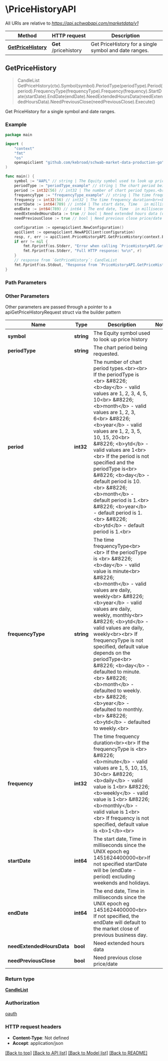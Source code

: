 # \PriceHistoryAPI

All URIs are relative to *https://api.schwabapi.com/marketdata/v1*

Method | HTTP request | Description
------------- | ------------- | -------------
[**GetPriceHistory**](PriceHistoryAPI.md#GetPriceHistory) | **Get** /pricehistory | Get PriceHistory for a single symbol and date ranges.



## GetPriceHistory

> CandleList GetPriceHistory(ctx).Symbol(symbol).PeriodType(periodType).Period(period).FrequencyType(frequencyType).Frequency(frequency).StartDate(startDate).EndDate(endDate).NeedExtendedHoursData(needExtendedHoursData).NeedPreviousClose(needPreviousClose).Execute()

Get PriceHistory for a single symbol and date ranges.



### Example

```go
package main

import (
	"context"
	"fmt"
	"os"
	openapiclient "github.com/kebroad/schwab-market-data-production-go"
)

func main() {
	symbol := "AAPL" // string | The Equity symbol used to look up price history
	periodType := "periodType_example" // string | The chart period being requested. (optional)
	period := int32(56) // int32 | The number of chart period types.<br><br> If the periodType is <br> &#8226; <b>day</b> - valid values are 1, 2, 3, 4, 5, 10<br> &#8226; <b>month</b> - valid values are 1, 2, 3, 6<br> &#8226; <b>year</b> - valid values are 1, 2, 3, 5, 10, 15, 20<br> &#8226; <b>ytd</b> - valid values are 1<br><br> If   the period is not specified and the periodType is<br> &#8226; <b>day</b> - default period is 10.<br> &#8226; <b>month</b> - default period is 1.<br> &#8226; <b>year</b> - default period is 1.<br> &#8226; <b>ytd</b> - default period is 1.<br> (optional)
	frequencyType := "frequencyType_example" // string | The time frequencyType<br><br> If the periodType is <br> &#8226; <b>day</b> - valid value is minute<br> &#8226; <b>month</b> - valid values are daily, weekly<br> &#8226; <b>year</b> - valid values are daily, weekly, monthly<br> &#8226; <b>ytd</b> - valid values are daily, weekly<br><br> If frequencyType  is not specified, default value depends on the periodType<br> &#8226; <b>day</b> - defaulted to minute.<br> &#8226; <b>month</b> - defaulted to weekly.<br> &#8226; <b>year</b> - defaulted to monthly.<br> &#8226; <b>ytd</b> - defaulted to weekly.<br> (optional)
	frequency := int32(56) // int32 | The time frequency duration<br><br> If the frequencyType is <br> &#8226; <b>minute</b> - valid values are 1, 5, 10, 15, 30<br> &#8226; <b>daily</b> - valid value is 1<br> &#8226; <b>weekly</b> - valid value is 1<br> &#8226; <b>monthly</b> - valid value is 1<br><br> If frequency  is not specified, default value is <b>1</b><br> (optional)
	startDate := int64(789) // int64 | The start date, Time   in milliseconds since the UNIX epoch eg 1451624400000<br>If not   specified startDate will be (endDate - period) excluding weekends and holidays. (optional)
	endDate := int64(789) // int64 | The end date, Time   in milliseconds since the UNIX epoch eg 1451624400000<br> If not   specified, the endDate will default to the market close of previous business day. (optional)
	needExtendedHoursData := true // bool | Need extended hours data (optional)
	needPreviousClose := true // bool | Need previous close price/date (optional)

	configuration := openapiclient.NewConfiguration()
	apiClient := openapiclient.NewAPIClient(configuration)
	resp, r, err := apiClient.PriceHistoryAPI.GetPriceHistory(context.Background()).Symbol(symbol).PeriodType(periodType).Period(period).FrequencyType(frequencyType).Frequency(frequency).StartDate(startDate).EndDate(endDate).NeedExtendedHoursData(needExtendedHoursData).NeedPreviousClose(needPreviousClose).Execute()
	if err != nil {
		fmt.Fprintf(os.Stderr, "Error when calling `PriceHistoryAPI.GetPriceHistory``: %v\n", err)
		fmt.Fprintf(os.Stderr, "Full HTTP response: %v\n", r)
	}
	// response from `GetPriceHistory`: CandleList
	fmt.Fprintf(os.Stdout, "Response from `PriceHistoryAPI.GetPriceHistory`: %v\n", resp)
}
```

### Path Parameters



### Other Parameters

Other parameters are passed through a pointer to a apiGetPriceHistoryRequest struct via the builder pattern


Name | Type | Description  | Notes
------------- | ------------- | ------------- | -------------
 **symbol** | **string** | The Equity symbol used to look up price history | 
 **periodType** | **string** | The chart period being requested. | 
 **period** | **int32** | The number of chart period types.&lt;br&gt;&lt;br&gt; If the periodType is &lt;br&gt; &amp;#8226; &lt;b&gt;day&lt;/b&gt; - valid values are 1, 2, 3, 4, 5, 10&lt;br&gt; &amp;#8226; &lt;b&gt;month&lt;/b&gt; - valid values are 1, 2, 3, 6&lt;br&gt; &amp;#8226; &lt;b&gt;year&lt;/b&gt; - valid values are 1, 2, 3, 5, 10, 15, 20&lt;br&gt; &amp;#8226; &lt;b&gt;ytd&lt;/b&gt; - valid values are 1&lt;br&gt;&lt;br&gt; If   the period is not specified and the periodType is&lt;br&gt; &amp;#8226; &lt;b&gt;day&lt;/b&gt; - default period is 10.&lt;br&gt; &amp;#8226; &lt;b&gt;month&lt;/b&gt; - default period is 1.&lt;br&gt; &amp;#8226; &lt;b&gt;year&lt;/b&gt; - default period is 1.&lt;br&gt; &amp;#8226; &lt;b&gt;ytd&lt;/b&gt; - default period is 1.&lt;br&gt; | 
 **frequencyType** | **string** | The time frequencyType&lt;br&gt;&lt;br&gt; If the periodType is &lt;br&gt; &amp;#8226; &lt;b&gt;day&lt;/b&gt; - valid value is minute&lt;br&gt; &amp;#8226; &lt;b&gt;month&lt;/b&gt; - valid values are daily, weekly&lt;br&gt; &amp;#8226; &lt;b&gt;year&lt;/b&gt; - valid values are daily, weekly, monthly&lt;br&gt; &amp;#8226; &lt;b&gt;ytd&lt;/b&gt; - valid values are daily, weekly&lt;br&gt;&lt;br&gt; If frequencyType  is not specified, default value depends on the periodType&lt;br&gt; &amp;#8226; &lt;b&gt;day&lt;/b&gt; - defaulted to minute.&lt;br&gt; &amp;#8226; &lt;b&gt;month&lt;/b&gt; - defaulted to weekly.&lt;br&gt; &amp;#8226; &lt;b&gt;year&lt;/b&gt; - defaulted to monthly.&lt;br&gt; &amp;#8226; &lt;b&gt;ytd&lt;/b&gt; - defaulted to weekly.&lt;br&gt; | 
 **frequency** | **int32** | The time frequency duration&lt;br&gt;&lt;br&gt; If the frequencyType is &lt;br&gt; &amp;#8226; &lt;b&gt;minute&lt;/b&gt; - valid values are 1, 5, 10, 15, 30&lt;br&gt; &amp;#8226; &lt;b&gt;daily&lt;/b&gt; - valid value is 1&lt;br&gt; &amp;#8226; &lt;b&gt;weekly&lt;/b&gt; - valid value is 1&lt;br&gt; &amp;#8226; &lt;b&gt;monthly&lt;/b&gt; - valid value is 1&lt;br&gt;&lt;br&gt; If frequency  is not specified, default value is &lt;b&gt;1&lt;/b&gt;&lt;br&gt; | 
 **startDate** | **int64** | The start date, Time   in milliseconds since the UNIX epoch eg 1451624400000&lt;br&gt;If not   specified startDate will be (endDate - period) excluding weekends and holidays. | 
 **endDate** | **int64** | The end date, Time   in milliseconds since the UNIX epoch eg 1451624400000&lt;br&gt; If not   specified, the endDate will default to the market close of previous business day. | 
 **needExtendedHoursData** | **bool** | Need extended hours data | 
 **needPreviousClose** | **bool** | Need previous close price/date | 

### Return type

[**CandleList**](CandleList.md)

### Authorization

[oauth](../README.md#oauth)

### HTTP request headers

- **Content-Type**: Not defined
- **Accept**: application/json

[[Back to top]](#) [[Back to API list]](../README.md#documentation-for-api-endpoints)
[[Back to Model list]](../README.md#documentation-for-models)
[[Back to README]](../README.md)

